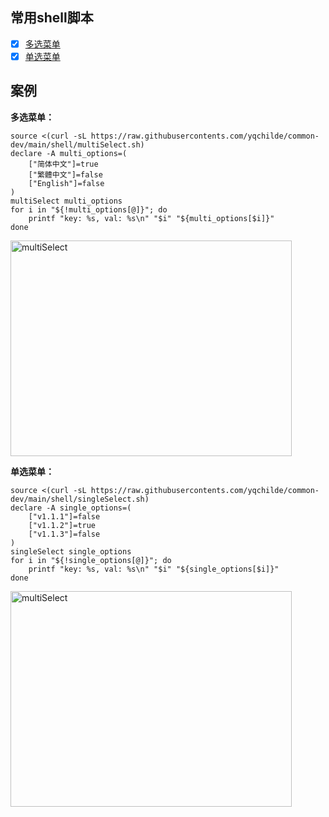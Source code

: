 ## 常用shell脚本

- [x] [多选菜单](https://github.com/yqchilde/common-dev/blob/main/shell/multiSelect.sh)
- [x] [单选菜单](https://github.com/yqchilde/common-dev/blob/main/shell/singleSelect.sh)

## 案例

**多选菜单：**
```shell
source <(curl -sL https://raw.githubusercontents.com/yqchilde/common-dev/main/shell/multiSelect.sh)
declare -A multi_options=(
    ["简体中文"]=true
    ["繁體中文"]=false
    ["English"]=false
)
multiSelect multi_options
for i in "${!multi_options[@]}"; do
    printf "key: %s, val: %s\n" "$i" "${multi_options[$i]}"
done
```

<img src="https://github.com/yqchilde/common-dev/blob/main/shell/tests/multiSelect.gif?raw=true" width="450" height="345" alt="multiSelect"/><br/>

**单选菜单：**
```shell
source <(curl -sL https://raw.githubusercontents.com/yqchilde/common-dev/main/shell/singleSelect.sh)
declare -A single_options=(
    ["v1.1.1"]=false
    ["v1.1.2"]=true
    ["v1.1.3"]=false
)
singleSelect single_options
for i in "${!single_options[@]}"; do
    printf "key: %s, val: %s\n" "$i" "${single_options[$i]}"
done
```

<img src="https://github.com/yqchilde/common-dev/blob/main/shell/tests/singleSelect.gif?raw=true" width="450" height="345" alt="multiSelect"/><br/>

